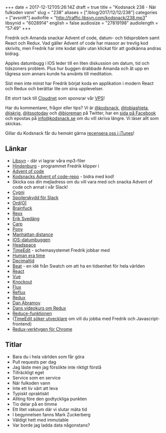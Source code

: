 +++
date = 2017-12-12T05:26:14Z
draft = true
title = "Kodsnack 238 - När fulkoden vann"
slug = "238"
aliases = ["/blog/2017/12/12/238"]
categories = ["avsnitt"]
audiofile = "http://traffic.libsyn.com/kodsnack/238.mp3"
libsynid = "6028914"
english = false
audiosize = "27819198"
audiolength = "57:49"
+++

Fredrik och Amanda snackar Advent of code, datum- och tidsproblem samt React och Redux. Vad gäller Advent of code har massor av trevlig kod skrivits, men Fredrik har inte kodat själv utan klickat för att godkänna andras bidrag.

Apples datumbugg i IOS leder till en liten diskussion om datum, tid och tidszoners problem. Plus hur buggen drabbade Amanda och åt upp en tågresa som annars kunde ha använts till meditation.

Sist men inte minst har Fredrik börjat koda en applikation i modern React och Redux och berättar lite om sina upplevelser.

Ett stort tack till [Cloudnet](http://www.cloudnet.se) som sponsrar vår [VPS](http://en.wikipedia.org/wiki/Virtual_private_server)!

Har du kommentarer, frågor eller tips? Vi är [@kodsnack](https://www.twitter.com/kodsnack), [@tobiashieta](https://www.twitter.com/tobiashieta), [@iskrig](https://www.twitter.com/iskrig), [@itssotoday](https://twitter.com/itssotoday) och [@bjoreman](https://www.twitter.com/bjoreman) på Twitter, har en [sida på Facebook](https://www.facebook.com/kodsnack) och epostas på [info@kodsnack.se](mailto:info@kodsnack.se) om du vill skriva längre. Vi läser allt som skickas.

Gillar du Kodsnack får du hemskt gärna [recensera oss i iTunes](http://itunes.apple.com/se/podcast/kodsnack/id561631498?l=en)!

## Länkar ##
* [Libsyn](https://www.libsyn.com/) - där vi lagrar våra mp3-filer
* [Hindenburg](https://www.macpro.se/2017/10/08/hindenburg-journalist-poddredigering-for-proffs/) - programmet Fredrik klipper i
* [Advent of code](http://adventofcode.com/)
* [Kodsnacks Advent of code-repo](https://github.com/kodsnack/advent_of_code_2017) - bidra med kod!
* Skicka oss din mejladress om du vill vara med och snacka Advent of code och annat i vår Slack!
* [Cygni](https://cygni.se/)
* [Spoilerskydd för Slack](https://gbgstartuphack.slack.com/apps/A2M2PF734-spoiler)
* [Ord(O)](https://en.wikipedia.org/wiki/Big_O_notation)
* [Brainfuck](https://en.wikipedia.org/wiki/Brainfuck)
* [Rexx](https://en.wikipedia.org/wiki/Rexx)
* [Erik Svedäng](https://eriksvedang.com/)
* [Carp](https://github.com/carp-lang/Carp)
* [Pony](https://www.ponylang.org/)
* [Manhattan distance](https://en.wikipedia.org/wiki/Taxicab_geometry)
* [IOS-datumbuggen](https://www.macrumors.com/2017/12/02/ios-11-1-2-date-bug-crash-loop/)
* [Headspace](https://www.headspace.com/)
* [TimeEdit](http://www.timeedit.com/) - schemasystemet Fredrik jobbar med
* [Human era time](https://en.wikipedia.org/wiki/Holocene_calendar)
* [Decimaltid](https://en.wikipedia.org/wiki/Decimal_time)
* [Beat](https://en.wikipedia.org/wiki/Swatch_Internet_Time) - en idé från Swatch om att ha en tidsenhet för hela världen
* [React](https://reactjs.org/)
* [Vue](https://vuejs.org/)
* [Knockout](http://knockoutjs.com/)
* [Flux](https://github.com/facebook/flux/tree/master/examples)
* [Reflux](https://github.com/reflux/refluxjs)
* [Redux](https://redux.js.org/)
* [Dan Abramov](https://twitter.com/dan_abramov)
* [Dans videokurs om Redux](https://egghead.io/courses/getting-started-with-redux)
* [Reduce-funktionen](https://developer.mozilla.org/en-US/docs/Web/JavaScript/Reference/Global_Objects/Array/Reduce)
* ([TimeEdit söker utvecklare](https://jobb.timeedit.com/jobs/31666-frontend-js) om vill du jobba med Fredrik och Javascript-frontend)
* [Redux-verktygen för Chrome](https://github.com/gaearon/redux-devtools)

## Titlar ##
* Bara du i hela världen som får göra
* Pull requests per dag
* Jag läste men jag försökte inte riktigt förstå
* Tillräckligt eget
* Service som en service
* När fulkoden vann
* Inte ett liv värt att leva
* Typiskt opraktiskt
* Allting före den godtyckliga punkten
* Tio delar på en timme
* Ett litet vakuum där vi slutar mäta tid
* I begynnelsen fanns Mark Zuckerberg
* Väldigt hett med immutable
* Var borde jag ladda data någonstans?